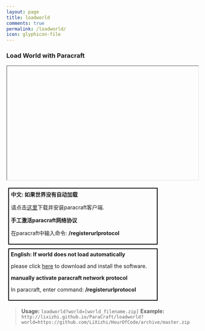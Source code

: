 ```yaml
---
layout: page
title: loadworld
comments: true
permalink: /loadworld/
icon: glyphicon-file
---
```


<script>
function getRequests() {
    var s1 = location.search.substring(1, location.search.length).split('&'),
        r = {}, s2, i;
    for (i = 0; i < s1.length; i += 1) {
        s2 = s1[i].split('=');
        r[decodeURIComponent(s2[0]).toLowerCase()] = decodeURIComponent(s2[1]);
    }
    return r;
};
function LoadWorld(){
    var QueryString = getRequests();
    if(QueryString["world"]){
        var url = "paracraft://cmd/loadworld " + QueryString["world"];
        document.getElementById('myframe').src = url;
        document.getElementById('url').innerHTML = url;
    }
}
$(LoadWorld);
</script>

<h3>Load World with Paracraft</h3>
<div id="url"></div>
<p>
    <iframe id="myframe" width="100%" height="300px">
        loadworld.html?world=111.zip
    </iframe>
</p>
<div style="clear:both"></div>
<div style="float:left;min-width:380px;padding:5px;margin:5px;border :2px solid black;">
    <b>中文: 如果世界没有自动加载</b>
    <p>
        请点击<a href="http://www.paracraft.cn/">这里</a>下载并安装paracraft客户端.
    </p>
    <b>手工激活paracraft网络协议</b>
    <p>
        在paracraft中输入命令: <b>/registerurlprotocol</b>
    </p>
</div>
<div style="float:left;min-width:380px;padding:5px;margin:5px;border :2px solid black;">
    <b>English: If world does not load automatically</b>
    <p>
        please click <a href="http://www.paracraft.cn/">here</a> to download and install the software.
    </p>
    <b>manually activate paracraft network protocol </b>
    <p>
        In paracraft, enter command: <b>/registerurlprotocol</b>
    </p>
</div>
<div style="clear:both"></div>

> **Usage:**  `loadworld?world=[world_filename.zip]`
> **Example:** `http://lixizhi.github.io/ParaCraft/loadworld?world=https://github.com/LiXizhi/HourOfCode/archive/master.zip`
